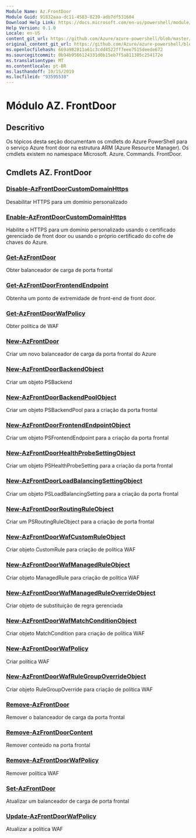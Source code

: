 ```yaml
---
Module Name: Az.FrontDoor
Module Guid: 91832aaa-dc11-4583-8239-adb7df531604
Download Help Link: https://docs.microsoft.com/en-us/powershell/module/az.frontdoor
Help Version: 0.1.0
Locale: en-US
content_git_url: https://github.com/Azure/azure-powershell/blob/master/src/FrontDoor/FrontDoor/help/Az.FrontDoor.md
original_content_git_url: https://github.com/Azure/azure-powershell/blob/master/src/FrontDoor/FrontDoor/help/Az.FrontDoor.md
ms.openlocfilehash: 669a982811a61c3cdd4522ff7eee7515deede672
ms.sourcegitcommit: 0b94b9566124331d0b15eb7f5a811305c254172e
ms.translationtype: MT
ms.contentlocale: pt-BR
ms.lasthandoff: 10/15/2019
ms.locfileid: "93595538"
---
```

# Módulo AZ. FrontDoor
## Descritivo
Os tópicos desta seção documentam os cmdlets do Azure PowerShell para o serviço Azure front door na estrutura ARM (Azure Resource Manager). Os cmdlets existem no namespace Microsoft. Azure. Commands. FrontDoor.

## Cmdlets AZ. FrontDoor
### [Disable-AzFrontDoorCustomDomainHttps](Disable-AzFrontDoorCustomDomainHttps.md)
Desabilitar HTTPS para um domínio personalizado

### [Enable-AzFrontDoorCustomDomainHttps](Enable-AzFrontDoorCustomDomainHttps.md)
Habilite o HTTPS para um domínio personalizado usando o certificado gerenciado de front door ou usando o próprio certificado do cofre de chaves do Azure.

### [Get-AzFrontDoor](Get-AzFrontDoor.md)
Obter balanceador de carga de porta frontal

### [Get-AzFrontDoorFrontendEndpoint](Get-AzFrontDoorFrontendEndpoint.md)
Obtenha um ponto de extremidade de front-end de front door.

### [Get-AzFrontDoorWafPolicy](Get-AzFrontDoorWafPolicy.md)
Obter política de WAF

### [New-AzFrontDoor](New-AzFrontDoor.md)
Criar um novo balanceador de carga da porta frontal do Azure

### [New-AzFrontDoorBackendObject](New-AzFrontDoorBackendObject.md)
Criar um objeto PSBackend

### [New-AzFrontDoorBackendPoolObject](New-AzFrontDoorBackendPoolObject.md)
Criar um objeto PSBackendPool para a criação da porta frontal

### [New-AzFrontDoorFrontendEndpointObject](New-AzFrontDoorFrontendEndpointObject.md)
Criar um objeto PSFrontendEndpoint para a criação da porta frontal

### [New-AzFrontDoorHealthProbeSettingObject](New-AzFrontDoorHealthProbeSettingObject.md)
Criar um objeto PSHealthProbeSetting para a criação da porta frontal

### [New-AzFrontDoorLoadBalancingSettingObject](New-AzFrontDoorLoadBalancingSettingObject.md)
Criar um objeto PSLoadBalancingSetting para a criação da porta frontal

### [New-AzFrontDoorRoutingRuleObject](New-AzFrontDoorRoutingRuleObject.md)
Criar um PSRoutingRuleObject para a criação de porta frontal

### [New-AzFrontDoorWafCustomRuleObject](New-AzFrontDoorWafCustomRuleObject.md)
Criar objeto CustomRule para criação de política WAF

### [New-AzFrontDoorWafManagedRuleObject](New-AzFrontDoorWafManagedRuleObject.md)
Criar objeto ManagedRule para criação de política WAF

### [New-AzFrontDoorWafManagedRuleOverrideObject](New-AzFrontDoorWafManagedRuleOverrideObject.md)
Criar objeto de substituição de regra gerenciada

### [New-AzFrontDoorWafMatchConditionObject](New-AzFrontDoorWafMatchConditionObject.md)
Criar objeto MatchCondition para criação de política WAF

### [New-AzFrontDoorWafPolicy](New-AzFrontDoorWafPolicy.md)
Criar política WAF

### [New-AzFrontDoorWafRuleGroupOverrideObject](New-AzFrontDoorWafRuleGroupOverrideObject.md)
Criar objeto RuleGroupOverride para criação de política WAF

### [Remove-AzFrontDoor](Remove-AzFrontDoor.md)
Remover o balanceador de carga da porta frontal

### [Remove-AzFrontDoorContent](Remove-AzFrontDoorContent.md)
Remover conteúdo na porta frontal

### [Remove-AzFrontDoorWafPolicy](Remove-AzFrontDoorWafPolicy.md)
Remover política WAF

### [Set-AzFrontDoor](Set-AzFrontDoor.md)
Atualizar um balanceador de carga de porta frontal

### [Update-AzFrontDoorWafPolicy](Update-AzFrontDoorWafPolicy.md)
Atualizar a política WAF

